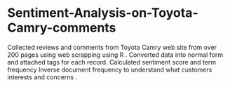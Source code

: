 # Sentiment-Analysis-on-Toyota-Camry-comments

Collected reviews and comments from Toyota Camry web site from over 200 pages using web scrapping using R .
Converted data into normal form and attached tags for each record.
Calculated sentiment score and term frequency Inverse document frequency to understand what customers interests and concerns .
